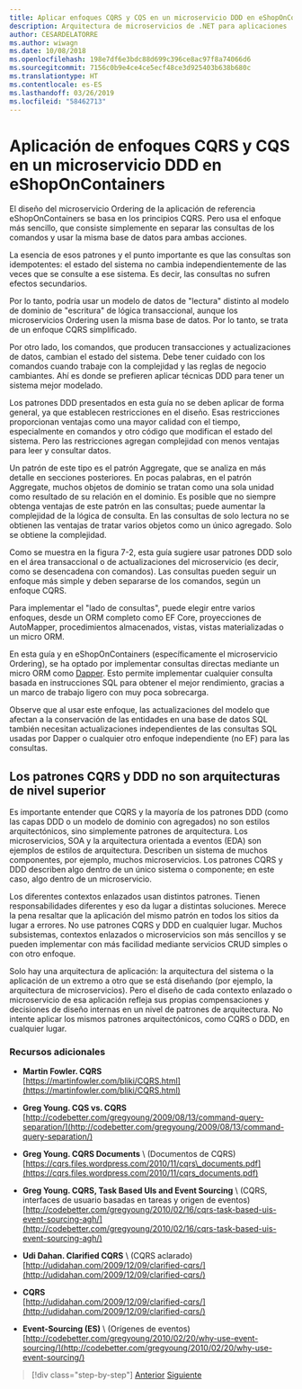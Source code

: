 ```yaml
---
title: Aplicar enfoques CQRS y CQS en un microservicio DDD en eShopOnContainers
description: Arquitectura de microservicios de .NET para aplicaciones .NET en contenedor | Información sobre cómo se implementa CQRS en el microservicio de pedidos en eShopOnContainers.
author: CESARDELATORRE
ms.author: wiwagn
ms.date: 10/08/2018
ms.openlocfilehash: 198e7df6e3bdc88d699c396ce8ac97f8a74066d6
ms.sourcegitcommit: 7156c0b9e4ce4ce5ecf48ce3d925403b638b680c
ms.translationtype: HT
ms.contentlocale: es-ES
ms.lasthandoff: 03/26/2019
ms.locfileid: "58462713"
---
```

# <a name="apply-cqrs-and-cqs-approaches-in-a-ddd-microservice-in-eshoponcontainers"></a>Aplicación de enfoques CQRS y CQS en un microservicio DDD en eShopOnContainers

El diseño del microservicio Ordering de la aplicación de referencia eShopOnContainers se basa en los principios CQRS. Pero usa el enfoque más sencillo, que consiste simplemente en separar las consultas de los comandos y usar la misma base de datos para ambas acciones.

La esencia de esos patrones y el punto importante es que las consultas son idempotentes: el estado del sistema no cambia independientemente de las veces que se consulte a ese sistema. Es decir, las consultas no sufren efectos secundarios.

Por lo tanto, podría usar un modelo de datos de "lectura" distinto al modelo de dominio de "escritura" de lógica transaccional, aunque los microservicios Ordering usen la misma base de datos. Por lo tanto, se trata de un enfoque CQRS simplificado.

Por otro lado, los comandos, que producen transacciones y actualizaciones de datos, cambian el estado del sistema. Debe tener cuidado con los comandos cuando trabaje con la complejidad y las reglas de negocio cambiantes. Ahí es donde se prefieren aplicar técnicas DDD para tener un sistema mejor modelado.

Los patrones DDD presentados en esta guía no se deben aplicar de forma general, ya que establecen restricciones en el diseño. Esas restricciones proporcionan ventajas como una mayor calidad con el tiempo, especialmente en comandos y otro código que modifican el estado del sistema. Pero las restricciones agregan complejidad con menos ventajas para leer y consultar datos.

Un patrón de este tipo es el patrón Aggregate, que se analiza en más detalle en secciones posteriores. En pocas palabras, en el patrón Aggregate, muchos objetos de dominio se tratan como una sola unidad como resultado de su relación en el dominio. Es posible que no siempre obtenga ventajas de este patrón en las consultas; puede aumentar la complejidad de la lógica de consulta. En las consultas de solo lectura no se obtienen las ventajas de tratar varios objetos como un único agregado. Solo se obtiene la complejidad.

Como se muestra en la figura 7-2, esta guía sugiere usar patrones DDD solo en el área transaccional o de actualizaciones del microservicio (es decir, como se desencadena con comandos). Las consultas pueden seguir un enfoque más simple y deben separarse de los comandos, según un enfoque CQRS.

Para implementar el "lado de consultas", puede elegir entre varios enfoques, desde un ORM completo como EF Core, proyecciones de AutoMapper, procedimientos almacenados, vistas, vistas materializadas o un micro ORM.

En esta guía y en eShopOnContainers (específicamente el microservicio Ordering), se ha optado por implementar consultas directas mediante un micro ORM como [Dapper](https://github.com/StackExchange/dapper-dot-net). Esto permite implementar cualquier consulta basada en instrucciones SQL para obtener el mejor rendimiento, gracias a un marco de trabajo ligero con muy poca sobrecarga.

Observe que al usar este enfoque, las actualizaciones del modelo que afectan a la conservación de las entidades en una base de datos SQL también necesitan actualizaciones independientes de las consultas SQL usadas por Dapper o cualquier otro enfoque independiente (no EF) para las consultas.

## <a name="cqrs-and-ddd-patterns-are-not-top-level-architectures"></a>Los patrones CQRS y DDD no son arquitecturas de nivel superior

Es importante entender que CQRS y la mayoría de los patrones DDD (como las capas DDD o un modelo de dominio con agregados) no son estilos arquitectónicos, sino simplemente patrones de arquitectura. Los microservicios, SOA y la arquitectura orientada a eventos (EDA) son ejemplos de estilos de arquitectura. Describen un sistema de muchos componentes, por ejemplo, muchos microservicios. Los patrones CQRS y DDD describen algo dentro de un único sistema o componente; en este caso, algo dentro de un microservicio.

Los diferentes contextos enlazados usan distintos patrones. Tienen responsabilidades diferentes y eso da lugar a distintas soluciones. Merece la pena resaltar que la aplicación del mismo patrón en todos los sitios da lugar a errores. No use patrones CQRS y DDD en cualquier lugar. Muchos subsistemas, contextos enlazados o microservicios son más sencillos y se pueden implementar con más facilidad mediante servicios CRUD simples o con otro enfoque.

Solo hay una arquitectura de aplicación: la arquitectura del sistema o la aplicación de un extremo a otro que se está diseñando (por ejemplo, la arquitectura de microservicios). Pero el diseño de cada contexto enlazado o microservicio de esa aplicación refleja sus propias compensaciones y decisiones de diseño internas en un nivel de patrones de arquitectura. No intente aplicar los mismos patrones arquitectónicos, como CQRS o DDD, en cualquier lugar.

### <a name="additional-resources"></a>Recursos adicionales

- **Martin Fowler. CQRS** \
  [https://martinfowler.com/bliki/CQRS.html](https://martinfowler.com/bliki/CQRS.html)

- **Greg Young. CQS vs. CQRS** \
  [http://codebetter.com/gregyoung/2009/08/13/command-query-separation/](http://codebetter.com/gregyoung/2009/08/13/command-query-separation/)

- **Greg Young. CQRS Documents** \ (Documentos de CQRS)
  [https://cqrs.files.wordpress.com/2010/11/cqrs\_documents.pdf](https://cqrs.files.wordpress.com/2010/11/cqrs_documents.pdf)

- **Greg Young. CQRS, Task Based UIs and Event Sourcing** \ (CQRS, interfaces de usuario basadas en tareas y origen de eventos)
  [http://codebetter.com/gregyoung/2010/02/16/cqrs-task-based-uis-event-sourcing-agh/](http://codebetter.com/gregyoung/2010/02/16/cqrs-task-based-uis-event-sourcing-agh/)

- **Udi Dahan. Clarified CQRS** \ (CQRS aclarado)
  [http://udidahan.com/2009/12/09/clarified-cqrs/](http://udidahan.com/2009/12/09/clarified-cqrs/)

- **CQRS** \
  [http://udidahan.com/2009/12/09/clarified-cqrs/](http://udidahan.com/2009/12/09/clarified-cqrs/)

- **Event-Sourcing (ES)** \ (Orígenes de eventos)
  [http://codebetter.com/gregyoung/2010/02/20/why-use-event-sourcing/](http://codebetter.com/gregyoung/2010/02/20/why-use-event-sourcing/)

>[!div class="step-by-step"]
>[Anterior](apply-simplified-microservice-cqrs-ddd-patterns.md)
>[Siguiente](cqrs-microservice-reads.md)
